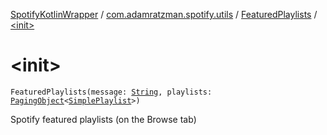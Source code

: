 [SpotifyKotlinWrapper](../../index.md) / [com.adamratzman.spotify.utils](../index.md) / [FeaturedPlaylists](index.md) / [&lt;init&gt;](./-init-.md)

# &lt;init&gt;

`FeaturedPlaylists(message: `[`String`](https://kotlinlang.org/api/latest/jvm/stdlib/kotlin/-string/index.html)`, playlists: `[`PagingObject`](../-paging-object/index.md)`<`[`SimplePlaylist`](../-simple-playlist/index.md)`>)`

Spotify featured playlists (on the Browse tab)

